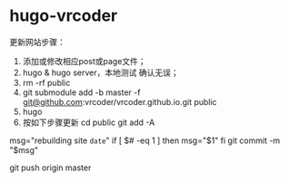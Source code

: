 # hugo-vrcoder

更新网站步骤：

1. 添加或修改相应post或page文件；
2. hugo & hugo server，本地测试 确认无误；
3. rm -rf public
4. git submodule add -b master -f git@github.com:vrcoder/vrcoder.github.io.git public 
5. hugo
6. 按如下步骤更新
cd public
git add -A

msg="rebuilding site `date`"
if [ $# -eq 1  ]
  then msg="$1"
fi
git commit -m "$msg"

git push origin master
